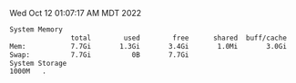 Wed Oct 12 01:07:17 AM MDT 2022
```bash
System Memory
               total        used        free      shared  buff/cache   available
Mem:           7.7Gi       1.3Gi       3.4Gi       1.0Mi       3.0Gi       6.2Gi
Swap:          7.7Gi          0B       7.7Gi
System Storage
1000M	.
```

